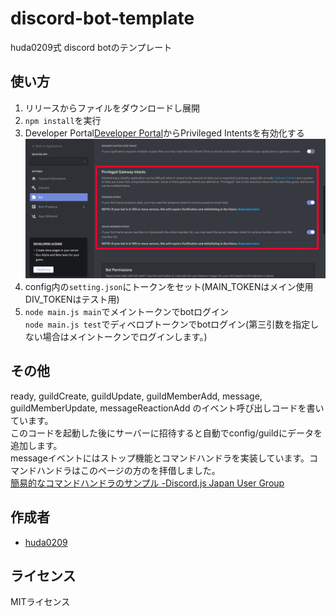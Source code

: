 # discord-bot-template
huda0209式 discord botのテンプレート

## 使い方
1. リリースからファイルをダウンロードし展開
2. ```npm install```を実行
3. Developer Portal[Developer Portal](https://discord.com/developers/applications)からPrivileged Intentsを有効化する<br>
![discord-div-Privileged_Intents.png](https://github.com/huda0209/resource/blob/master/discord-bot-template/discord-div-Privileged_Intents.png)
4. config内の`setting.json`にトークンをセット(MAIN_TOKENはメイン使用 DIV_TOKENはテスト用)
5. ```node main.js main```でメイントークンでbotログイン<br>
```node main.js test```でディベロプトークンでbotログイン(第三引数を指定しない場合はメイントークンでログインします。)

## その他
ready, guildCreate, guildUpdate, guildMemberAdd, message, guildMemberUpdate, messageReactionAdd のイベント呼び出しコードを書いています。<br>
このコードを起動した後にサーバーに招待すると自動でconfig/guildにデータを追加します。<br>
messageイベントにはストップ機能とコマンドハンドラを実装しています。コマンドハンドラはこのページの方のを拝借しました。<br>
[簡易的なコマンドハンドラのサンプル -Discord.js Japan User Group](https://scrapbox.io/discordjs-japan/%E7%B0%A1%E6%98%93%E7%9A%84%E3%81%AA%E3%82%B3%E3%83%9E%E3%83%B3%E3%83%89%E3%83%8F%E3%83%B3%E3%83%89%E3%83%A9%E3%81%AE%E3%82%B5%E3%83%B3%E3%83%97%E3%83%AB)

## 作成者
- [huda0209](https://github.com/huda0209)

## ライセンス
MITライセンス